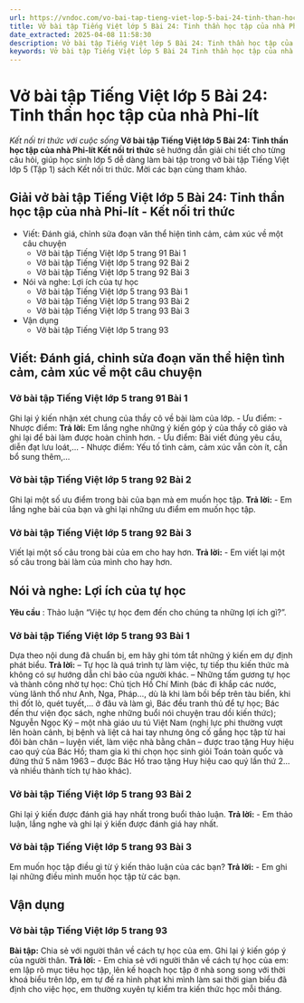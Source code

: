 ```yaml
---
url: https://vndoc.com/vo-bai-tap-tieng-viet-lop-5-bai-24-tinh-than-hoc-tap-cua-nha-phi-lit-339059
title: Vở bài tập Tiếng Việt lớp 5 Bài 24: Tinh thần học tập của nhà Phi-lít - Kết nối tri thức với cuộc sống - VnDoc.com
date_extracted: 2025-04-08 11:58:30
description: Vở bài tập Tiếng Việt lớp 5 Bài 24: Tinh thần học tập của nhà Phi-lít Kết nối tri thức được biên soạn nhằm giúp các em HS nhanh chóng hiểu bài và đạt kết quả tốt trong học tập môn Tiếng Việt lớp 5 sách Kết nối tri thức mới.
keywords: Vở bài tập Tiếng Việt lớp 5 Bài 24 Tinh thần học tập của nhà Phi-lít,giải vở bài tập tiếng việt 5 kết nối bài 24,giải vbt tiếng tiếng 5 kết nối trang 91,giải vbt tiếng việt 5 kết nối Tinh thần học tập của nhà Phi-lít,vbt tiếng việt 5 kết nối,bài 24 Tinh thần học tập của nhà Phi-lít
---
```


# Vở bài tập Tiếng Việt lớp 5 Bài 24: Tinh thần học tập của nhà Phi-lít
 _Kết nối tri thức với cuộc sống_
**Vở bài tập Tiếng Việt lớp 5 Bài 24: Tinh thần học tập của nhà Phi-lít Kết nối tri thức** sẽ hướng dẫn giải chi tiết cho từng câu hỏi, giúp học sinh lớp 5 dễ dàng làm bài tập trong vở bài tập Tiếng Việt lớp 5 \(Tập 1\)  sách Kết nối tri thức. Mời các bạn cùng tham khảo.
## Giải vở bài tập Tiếng Việt lớp 5 Bài 24: Tinh thần học tập của nhà Phi-lít - Kết nối tri thức
  * Viết: Đánh giá, chỉnh sửa đoạn văn thể hiện tình cảm, cảm xúc về một câu chuyện
    * Vở bài tập Tiếng Việt lớp 5 trang 91 Bài 1
    * Vở bài tập Tiếng Việt lớp 5 trang 92 Bài 2
    * Vở bài tập Tiếng Việt lớp 5 trang 92 Bài 3
  * Nói và nghe: Lợi ích của tự học
    * Vở bài tập Tiếng Việt lớp 5 trang 93 Bài 1
    * Vở bài tập Tiếng Việt lớp 5 trang 93 Bài 2
    * Vở bài tập Tiếng Việt lớp 5 trang 93 Bài 3
  * Vận dụng
    * Vở bài tập Tiếng Việt lớp 5 trang 93

## Viết: Đánh giá, chỉnh sửa đoạn văn thể hiện tình cảm, cảm xúc về một câu chuyện
### Vở bài tập Tiếng Việt lớp 5 trang 91 Bài 1
Ghi lại ý kiến nhận xét chung của thầy cô về bài làm của lớp.
\- Ưu điểm:
\- Nhược điểm:
**Trả lời:**
Em lắng nghe những ý kiến góp ý của thầy cô giáo và ghi lại để bài làm được hoàn chỉnh hơn.
\- Ưu điểm: Bài viết đúng yêu cầu, diễn đạt lưu loát,…
\- Nhược điểm: Yếu tố tình cảm, cảm xúc vẫn còn ít, cần bổ sung thêm,…
### Vở bài tập Tiếng Việt lớp 5 trang 92 Bài 2
Ghi lại một số ưu điểm trong bài của bạn mà em muốn học tập.
**Trả lời:**
\- Em lắng nghe bài của bạn và ghi lại những ưu điểm em muốn học tập.
### Vở bài tập Tiếng Việt lớp 5 trang 92 Bài 3
Viết lại một số câu trong bài của em cho hay hơn.
**Trả lời:**
\- Em viết lại một số câu trong bài làm của mình cho hay hơn.
## Nói và nghe: Lợi ích của tự học
**Yêu cầu** : Thảo luận “Việc tự học đem đến cho chúng ta những lợi ích gì?”.
### Vở bài tập Tiếng Việt lớp 5 trang 93 Bài 1
Dựa theo nội dung đã chuẩn bị, em hãy ghi tóm tắt những ý kiến em dự định phát biểu.
**Trả lời:**
– Tự học là quá trình tự làm việc, tự tiếp thu kiến thức mà không có sự hướng dẫn chỉ bảo của người khác.
– Những tấm gương tự học và thành công nhờ tự học: Chủ tịch Hồ Chí Minh \(bác đi khắp các nước, vùng lãnh thổ như Anh, Nga, Pháp…, dù là khi làm bồi bếp trên tàu biển, khi thì đốt lò, quét tuyết,… ở đâu và làm gì, Bác đều tranh thủ để tự học; Bác đến thư viện đọc sách, nghe những buổi nói chuyện trau dồi kiến thức\); Nguyễn Ngọc Ký – một nhà giáo ưu tú Việt Nam \(nghị lực phi thường vượt lên hoàn cảnh, bị bệnh và liệt cả hai tay nhưng ông cố gắng học tập từ hai đôi bàn chân – luyện viết, làm việc nhà bằng chân – được trao tặng Huy hiệu cao quý của Bác Hồ; tham gia kì thi chọn học sinh giỏi Toán toàn quốc và đứng thứ 5 năm 1963 – được Bác Hồ trao tặng Huy hiệu cao quý lần thứ 2… và nhiều thành tích tự hào khác\).
### Vở bài tập Tiếng Việt lớp 5 trang 93 Bài 2
Ghi lại ý kiến được đánh giá hay nhất trong buổi thảo luận.
**Trả lời:**
\- Em thảo luận, lắng nghe và ghi lại ý kiến được đánh giá hay nhất.
### Vở bài tập Tiếng Việt lớp 5 trang 93 Bài 3
Em muốn học tập điều gì từ ý kiến thảo luận của các bạn?
**Trả lời:**
\- Em ghi lại những điều mình muốn học tập từ các bạn.
## Vận dụng
### Vở bài tập Tiếng Việt lớp 5 trang 93
**Bài tập:** Chia sẻ với người thân về cách tự học của em. Ghi lại ý kiến góp ý của người thân.
**Trả lời:**
\- Em chia sẻ với người thân về cách tự học của em: em lập rõ mục tiêu học tập, lên kế hoạch học tập ở nhà song song với thời khoá biểu trên lớp, em tự đề ra hình phạt khi mình làm sai thời gian biểu đã định cho việc học, em thường xuyên tự kiểm tra kiến thức học mỗi tháng.
